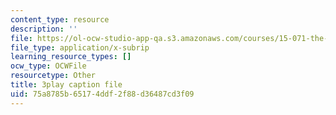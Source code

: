 ```yaml
---
content_type: resource
description: ''
file: https://ol-ocw-studio-app-qa.s3.amazonaws.com/courses/15-071-the-analytics-edge-spring-2017/75a8785b65174ddf2f88d36487cd3f09_isTQo2B_1Ng.srt
file_type: application/x-subrip
learning_resource_types: []
ocw_type: OCWFile
resourcetype: Other
title: 3play caption file
uid: 75a8785b-6517-4ddf-2f88-d36487cd3f09
---
```


